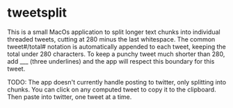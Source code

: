 # tweetsplit

This is a small MacOs application to split longer text chunks into individual threaded tweets, cutting at 280 minus the last whitespace. The common tweet#/total# notation is automatically appended to each tweet, keeping the total under 280 characters. To keep a punchy tweet much shorter than 280, add ___ (three underlines) and the app will respect this boundary for this tweet.

TODO: The app doesn't currently handle posting to twitter, only splitting into chunks. You can click on any computed tweet to copy it to the clipboard. Then paste into twitter, one tweet at a time.
